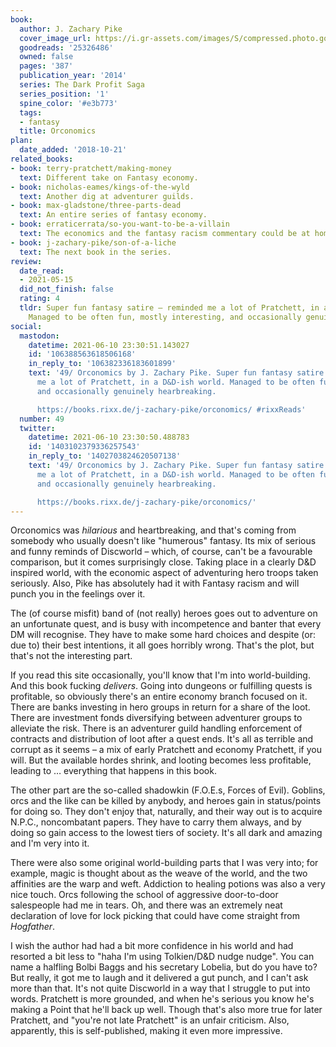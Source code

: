 ```yaml
---
book:
  author: J. Zachary Pike
  cover_image_url: https://i.gr-assets.com/images/S/compressed.photo.goodreads.com/books/1428577850l/25326486.jpg
  goodreads: '25326486'
  owned: false
  pages: '387'
  publication_year: '2014'
  series: The Dark Profit Saga
  series_position: '1'
  spine_color: '#e3b773'
  tags:
  - fantasy
  title: Orconomics
plan:
  date_added: '2018-10-21'
related_books:
- book: terry-pratchett/making-money
  text: Different take on Fantasy economy.
- book: nicholas-eames/kings-of-the-wyld
  text: Another dig at adventurer guilds.
- book: max-gladstone/three-parts-dead
  text: An entire series of fantasy economy.
- book: erraticerrata/so-you-want-to-be-a-villain
  text: The economics and the fantasy racism commentary could be at home here, too.
- book: j-zachary-pike/son-of-a-liche
  text: The next book in the series.
review:
  date_read:
  - 2021-05-15
  did_not_finish: false
  rating: 4
  tldr: Super fun fantasy satire – reminded me a lot of Pratchett, in a D&D-ish world.
    Managed to be often fun, mostly interesting, and occasionally genuinely hearbreaking.
social:
  mastodon:
    datetime: 2021-06-10 23:30:51.143027
    id: '106388563618506168'
    in_reply_to: '106382336183601899'
    text: '49/ Orconomics by J. Zachary Pike. Super fun fantasy satire – reminded
      me a lot of Pratchett, in a D&D-ish world. Managed to be often fun, mostly interesting,
      and occasionally genuinely hearbreaking.

      https://books.rixx.de/j-zachary-pike/orconomics/ #rixxReads'
  number: 49
  twitter:
    datetime: 2021-06-10 23:30:50.488783
    id: '1403102379336257543'
    in_reply_to: '1402703824620507138'
    text: '49/ Orconomics by J. Zachary Pike. Super fun fantasy satire – reminded
      me a lot of Pratchett, in a D&D-ish world. Managed to be often fun, mostly interesting,
      and occasionally genuinely hearbreaking.

      https://books.rixx.de/j-zachary-pike/orconomics/'
---
```


Orconomics was *hilarious* and heartbreaking, and that's coming from somebody who usually doesn't like "humerous"
fantasy. Its mix of serious and funny reminds of Discworld – which, of course, can't be a favourable comparison, but it
comes surprisingly close. Taking place in a clearly D&D inspired world, with the economic aspect of adventuring hero
troops taken seriously. Also, Pike has absolutely had it with Fantasy racism and will punch you in the feelings over it.

The (of course misfit) band of (not really) heroes goes out to adventure on an unfortunate quest, and is busy with
incompetence and banter that every DM will recognise. They have to make some hard choices and despite (or: due to) their
best intentions, it all goes horribly wrong. That's the plot, but that's not the interesting part.

If you read this site occasionally, you'll know that I'm into world-building. And this book fucking *delivers*. Going
into dungeons or fulfilling quests is profitable, so obviously there's an entire economy branch focused on it. There are
banks investing in hero groups in return for a share of the loot. There are investment fonds diversifying between
adventurer groups to alleviate the risk. There is an adventurer guild handling enforcement of contracts and distribution
of loot after a quest ends. It's all as terrible and corrupt as it seems – a mix of early Pratchett and economy
Pratchett, if you will. But the available hordes shrink, and looting becomes less profitable, leading to … everything
that happens in this book.

The other part are the so-called shadowkin (F.O.E.s, Forces of Evil). Goblins, orcs and the like can be killed by
anybody, and heroes gain in status/points for doing so. They don't enjoy that, naturally, and their way out
is to acquire N.P.C., noncombatant papers. They have to carry them always, and by doing so gain access to the lowest
tiers of society. It's all dark and amazing and I'm very into it.

There were also some original world-building parts that I was very into; for example, magic is thought about as the
weave of the world, and the two affinities are the warp and weft. Addiction to healing potions was also a very nice
touch. Orcs following the school of aggressive door-to-door salespeople had me in tears. Oh, and there was an extremely
neat declaration of love for lock picking that could have come straight from *Hogfather*.

I wish the author had had a bit more confidence in his world and had resorted a bit less to "haha I'm using Tolkien/D&D
nudge nudge". You can name a halfling Bolbi Baggs and his secretary Lobelia, but do you have to? But really, it got me
to laugh and it delivered a gut punch, and I can't ask more than that. It's not quite Discworld in a way that I struggle
to put into words. Pratchett is more grounded, and when he's serious you know he's making a Point that he'll back up
well.  Though that's also more true for later Pratchett, and "you're not late Pratchett" is an unfair criticism.
Also, apparently, this is self-published, making it even more impressive.
